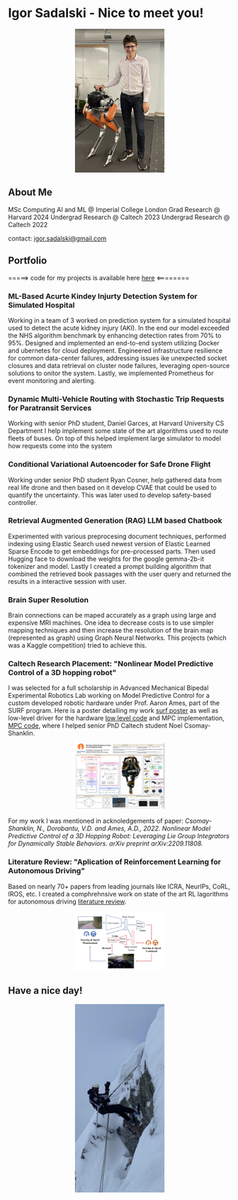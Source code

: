 #  Igor Sadalski - Nice to meet you!

<p align="center">
  <img src="Caltech-placement.jpg" width="40%" height="40%">
</p>

## About Me

MSc Computing AI and ML @ Imperial College London
Grad Research @ Harvard 2024
Undergrad Research @ Caltech 2023
Undergrad Research @ Caltech 2022

contact: igor.sadalski@gmail.com

## Portfolio

=====> code for my projects is available here  [here](https://github.com/igor-sadalski/code_samples_igor_sadalski) <========


### ML-Based Acurte Kindey Injurty Detection System for Simulated Hospital

Working in a team of 3 worked on prediction system for a simulated hospital used to detect the acute kidney injury (AKI). In the end our model exceeded the NHS algorithm benchmark by enhancing detection rates from 70% to 95%. Designed and implemented an end-to-end system utilizing Docker and ubernetes for cloud deployment. Engineered infrastructure resilience for common data-center failures, addressing issues ike unexpected socket closures and data
retrieval on cluster node failures, leveraging open-source solutions to onitor the system. Lastly, we implemented Prometheus for event monitoring and alerting.

### Dynamic Multi-Vehicle Routing with Stochastic Trip Requests for Paratransit Services

Working with senior PhD student, Daniel Garces, at Harvard University CS Department I help implement some state of the art algorithms used to route fleets of buses. On top of this helped implement large simulator to model how requests come into the system

### Conditional Variational Autoencoder for Safe Drone Flight

Working under senior PhD student Ryan Cosner, help gathered data from real life drone and then based on it develop CVAE that could be used to quantify the uncertainty. This was later used to develop safety-based controller.

### Retrieval Augmented Generation (RAG) LLM based Chatbook

Experimented with various preprocesing document techniques, performed indexing using Elastic Search used newest version of Elastic Learned Sparse Encode to get embeddings for pre-processed parts. Then used Hugging face to download the weights for the google gemma-2b-it tokenizer and model. Lastly I created a prompt building algorithm that combined the retrieved book passages with the user query and returned the results in a interactive session with user.

### Brain Super Resolution

Brain connections can be maped accurately as a graph using large and expensive MRI machines. One idea to decrease costs is to use simpler mapping techniques and then increase the resolution of the brain map (represented as graph) using Graph Neural Networks. This projects (which was a Kaggle competition) tried to achieve this. 

### Caltech Research Placement: "Nonlinear Model Predictive Control of a 3D hopping robot"

I was selected for a full scholarship in Advanced Mechanical Bipedal Experimental Robotics Lab working on Model
Predictive Control for a custom developed robotic hardware under Prof. Aaron Ames, part of the SURF program. Here is a poster detailing my work [surf poster](https://github.com/igor-sadalski/igor-sadalski/blob/main/Igor_Sadalski_Poster_SURF_2022_Nonlinear_Model_Predictive_Control_Hopper.pdf)
as well as low-level driver for the hardware [low level code](https://github.com/igor-sadalski/Hopper_Hardware) and MPC implementation, [MPC code](https://github.com/noelc-s/ARCHER_hopper), where I helped senior PhD Caltech student Noel Csomay-Shanklin.

<p align="center">
  <img src="SURF_Poster.png" width="40%" height="40%">
</p>

For my work I was mentioned in acknoledgements of paper: *Csomay-Shanklin, N., Dorobantu, V.D. and Ames, A.D., 2022. Nonlinear Model Predictive Control of a 3D Hopping Robot: Leveraging Lie Group Integrators for Dynamically Stable Behaviors. arXiv preprint arXiv:2209.11808.*

### Literature Review: "Aplication of Reinforcement Learning for Autonomous Driving"
Based on nearly 70+ papers from leading journals like ICRA, NeurIPs, CoRL, IROS, etc. I created a comphrehnsive work on state of the art RL lagorithms for autonomous driving [literature review](https://github.com/igor-sadalski/igor-sadalski/blob/main/Application-of-RL-for-AVs-2.pdf).

<p align="center">
  <img src="DDPG_RL_method.png" width="40%" height="40%">
</p>
 
## Have a nice day!
<p align="center">
  <img src="climbing.jpg" width="40%" height="40%">
</p>
